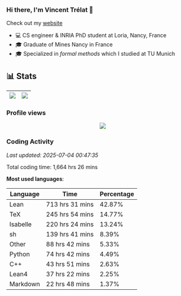 ### Hi there, I'm Vincent Trélat 👋

Check out my [website](https://vtrelat.github.io)

-   💻 CS engineer & INRIA PhD student at Loria, Nancy, France
-   🎓 Graduate of Mines Nancy in France
-   🎓 Specialized in _formal methods_ which I studied at TU Munich

## 📊 **Stats**

| <img align="center" src="https://readme-stats.clckblog.space/api?username=VTrelat&show_icons=true&include_all_commits=true&theme=tokyonight&hide_border=true" /> | <img align="center" src="https://readme-stats.clckblog.space/api/top-langs/?username=VTrelat&layout=compact&theme=tokyonight&hide_border=true" /> |
| ---------------------------------------------------------------------------------------------------------------------------------------------------------------- | ------------------------------------------------------------------------------------------------------------------------------------------------- |

### Profile views

<p align="center">
 <img src="https://profile-counter.glitch.me/VTrelat/count.svg" />
</p>

<!--automations-->
### Coding Activity
_Last updated: 2025-07-04 00:47:35_

Total coding time: 1,664 hrs 26 mins

**Most used languages**:

| Language | Time | Percentage |
| ------------- | ------------- | ------------- |
| Lean | 713 hrs 31 mins | 42.87% |
| TeX | 245 hrs 54 mins | 14.77% |
| Isabelle | 220 hrs 24 mins | 13.24% |
| sh | 139 hrs 41 mins | 8.39% |
| Other | 88 hrs 42 mins | 5.33% |
| Python | 74 hrs 42 mins | 4.49% |
| C++ | 43 hrs 51 mins | 2.63% |
| Lean4 | 37 hrs 22 mins | 2.25% |
| Markdown | 22 hrs 48 mins | 1.37% |

